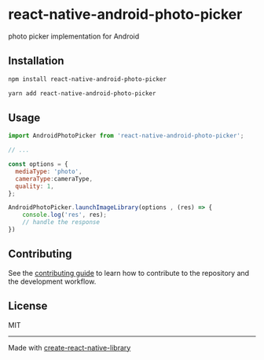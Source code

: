 # react-native-android-photo-picker

photo picker implementation for Android

## Installation

```sh
npm install react-native-android-photo-picker

yarn add react-native-android-photo-picker
```

## Usage


```js
import AndroidPhotoPicker from 'react-native-android-photo-picker';

// ...

const options = {
  mediaType: 'photo',
  cameraType:cameraType,
  quality: 1,
};

AndroidPhotoPicker.launchImageLibrary(options , (res) => {
    console.log('res', res);
    // handle the response
})
```


## Contributing

See the [contributing guide](CONTRIBUTING.md) to learn how to contribute to the repository and the development workflow.

## License

MIT

---

Made with [create-react-native-library](https://github.com/callstack/react-native-builder-bob)
